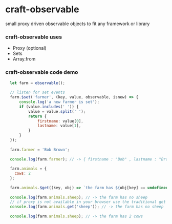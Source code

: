 # craft-observable
small proxy driven observable objects to fit any framework or library

### craft-observable uses
* Proxy (optional)
* Sets
* Array.from

### craft-observable code demo

```javascript
  let farm = observable();
  
  // listen for set events
  farm.$set('farmer', (key, value, observable, isnew) => {
      console.log('a new farmer is set');
      if (value.includes(' ')) {
          value = value.split(' ');
          return {
              firstname: value[0],
              lastname: value[1],
          }
      }
  });
  
  farm.farmer = 'Bob Brown';
  
  console.log(farm.farmer); // -> { firstname : "Bob" , lastname : "Brown" }
  
  farm.animals = {
    cows: 2
  };
  
  farm.animals.$get((key, obj) => `the farm has ${obj[key] == undefined ? 'no ' + key : obj[key] + ' ' + key}`);
  
  console.log(farm.animals.sheep); // -> the farm has no sheep
  // if proxy is not available in your browser use the traditional get and set accessor methods
  console.log(farm.animals.get('sheep')); // -> the farm has no sheep
  
  console.log(farm.animals.sheep); // -> the farm has 2 cows
```
